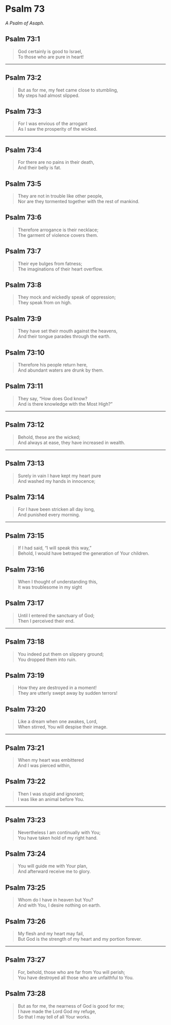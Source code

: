 # Psalm 73

_A Psalm of Asaph._

## Psalm 73:1

> God certainly is good to Israel,  
> To those who are pure in heart!

---

## Psalm 73:2

> But as for me, my feet came close to stumbling,  
> My steps had almost slipped.

## Psalm 73:3

> For I was envious of the arrogant  
> As I saw the prosperity of the wicked.

---

## Psalm 73:4

> For there are no pains in their death,  
> And their belly is fat.

## Psalm 73:5

> They are not in trouble like other people,  
> Nor are they tormented together with the rest of mankind.

## Psalm 73:6

> Therefore arrogance is their necklace;  
> The garment of violence covers them.

## Psalm 73:7

> Their eye bulges from fatness;  
> The imaginations of their heart overflow.

## Psalm 73:8

> They mock and wickedly speak of oppression;  
> They speak from on high.

## Psalm 73:9

> They have set their mouth against the heavens,  
> And their tongue parades through the earth.

## Psalm 73:10

> Therefore his people return here,  
> And abundant waters are drunk by them.

## Psalm 73:11

> They say, “How does God know?  
> And is there knowledge with the Most High?”

---

## Psalm 73:12

> Behold, these are the wicked;  
> And always at ease, they have increased in wealth.

---

## Psalm 73:13

> Surely in vain I have kept my heart pure  
> And washed my hands in innocence;

## Psalm 73:14

> For I have been stricken all day long,  
> And punished every morning.

---

## Psalm 73:15

> If I had said, “I will speak this way,”  
> Behold, I would have betrayed the generation of Your children.

## Psalm 73:16

> When I thought of understanding this,  
> It was troublesome in my sight

## Psalm 73:17

> Until I entered the sanctuary of God;  
> Then I perceived their end.

---

## Psalm 73:18

> You indeed put them on slippery ground;  
> You dropped them into ruin.

## Psalm 73:19

> How they are destroyed in a moment!  
> They are utterly swept away by sudden terrors!

## Psalm 73:20

> Like a dream when one awakes, Lord,  
> When stirred, You will despise their image.

---

## Psalm 73:21

> When my heart was embittered  
> And I was pierced within,

## Psalm 73:22

> Then I was stupid and ignorant;  
> I was like an animal before You.

---

## Psalm 73:23

> Nevertheless I am continually with You;  
> You have taken hold of my right hand.

## Psalm 73:24

> You will guide me with Your plan,  
> And afterward receive me to glory.

## Psalm 73:25

> Whom do I have in heaven but You?  
> And with You, I desire nothing on earth.

## Psalm 73:26

> My flesh and my heart may fail,  
> But God is the strength of my heart and my portion forever.

---

## Psalm 73:27

> For, behold, those who are far from You will perish;  
> You have destroyed all those who are unfaithful to You.

## Psalm 73:28

> But as for me, the nearness of God is good for me;  
> I have made the Lord God my refuge,  
> So that I may tell of all Your works.
